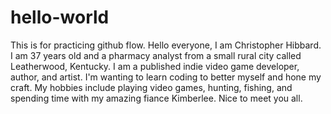# hello-world
This is for practicing github flow.
Hello everyone, I am Christopher Hibbard. I am 37 years old and a pharmacy analyst from a small rural city called Leatherwood, Kentucky. I am a published indie video game developer, author, and artist.
I'm wanting to learn coding to better myself and hone my craft.
My hobbies include playing video games, hunting, fishing, and spending time with my amazing fiance Kimberlee.
Nice to meet you all.

